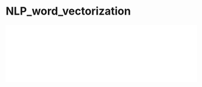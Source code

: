 # NLP_word_vectorization
<embed src="[Click here for the full report](https://github.com/shubhampokhrel81/NLP_word_vectorization/blob/main/word_vectorization_report.pdf)" type="application/pdf" width="100%"/>
